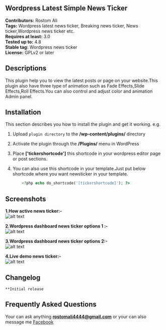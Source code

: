 ## Wordpress Latest Simple News Ticker 
**Contributors:** Rostom Ali \
**Tags:** Wordpress latest news ticker, Breaking news ticker, News ticker,Wordpress news ticker etc. \
**Requires at least:** 3.0 \
**Tested up to:** 4.8 \
**Stable tag:** Wordpress news ticker \
**License:** GPLv2 or later 

## Descriptions
This plugin help you to view the latest posts or page on your website.This plugin also have three type of animation such as Fade Effects,Slide Effects,Roll Effects.You can also control and adjust color and animation Admin panel.

## Installation
This section describes you how to install the plugin and get it working.
	e.g.
	
1. Upload `plugin directory` to the **/wp-content/plugins/** directory
1. Activate the plugin through the **/Plugins/** menu in WordPress
1. Place **['tickershortcode']** this shortcode in your wordpress editor page or post sections.
1. You can also use this shortcode in your template.Just put below shortcode where you want newsticker in your template.

	```php
		<?php echo do_shortcode('[tickershortcode]'); ?>
	```

## Screenshots
**1.How active news ticker:-** \
![alt text](https://ps.w.org/latest-simple-news-ticker/assets/screenshot-1.png?rev=1692030 "How active news ticker")
	
**2.Wordpress dashboard news ticker options 1 :-** \
![alt text](https://ps.w.org/latest-simple-news-ticker/assets/screenshot-2.png?rev=1692030 "Wordpress dashboard news ticker options 1")
	
**3.Wordpress dashboard news ticker options 2:-** \
![alt text](https://ps.w.org/latest-simple-news-ticker/assets/screenshot-3.png?rev=1692030 "Wordpress dashboard news ticker options 2")
	
**4.Live demo news ticker:-** \
![alt text](https://ps.w.org/latest-simple-news-ticker/assets/screenshot-4.png?rev=1692030 "Live demo news ticker")

## Changelog
	**Initial release

## Frequently Asked Questions 
Your can ask anything **rostomali4444@gmail.com** 
or your can also message me <a href="http://www.facebook.com/engrrostomali">Facebook</a>
